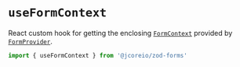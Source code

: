 # `useFormContext`

React custom hook for getting the enclosing [`FormContext`](types#formcontext) provided by [`FormProvider`](createZodForm#formprovider).

```ts
import { useFormContext } from '@jcoreio/zod-forms'
```
